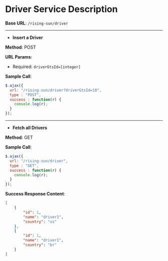 # Driver Service Description

__Base URL__: `/rising-sun/driver`

___

* __Insert a Driver__

__Method__: POST

__URL Params__: 
* Required:  `driverGtsId=[integer]`

__Sample Call__:
```javascript 
$.ajax({
  url: "/rising-sun/driver?driverGtsId=10",
  type : "POST",
  success : function(r) {
    console.log(r);
  }
});
```
___

* __Fetch all Drivers__

__Method__: GET

__Sample Call__:
```javascript 
$.ajax({
  url: "/rising-sun/driver",
  type : "GET",
  success : function(r) {
    console.log(r);
  }
});
```

__Success Response Content__:
```json
[
    {
        "id": 1,
        "name": "driver1",
        "country": "us"
    },
    {
        "id": 1,
        "name": "driver1",
        "country": "br"
    }
]
```